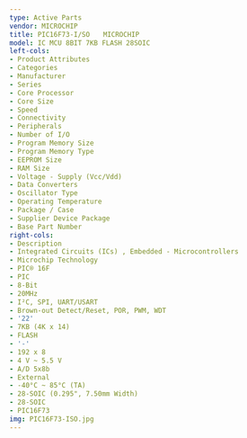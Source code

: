 ```yaml
---
type: Active Parts
vendor: MICROCHIP
title: PIC16F73-I/SO　　MICROCHIP
model: IC MCU 8BIT 7KB FLASH 28SOIC
left-cols:
- Product Attributes
- Categories
- Manufacturer
- Series
- Core Processor
- Core Size
- Speed
- Connectivity
- Peripherals
- Number of I/O
- Program Memory Size
- Program Memory Type
- EEPROM Size
- RAM Size
- Voltage - Supply (Vcc/Vdd)
- Data Converters
- Oscillator Type
- Operating Temperature
- Package / Case
- Supplier Device Package
- Base Part Number
right-cols:
- Description
- Integrated Circuits (ICs) , Embedded - Microcontrollers
- Microchip Technology
- PIC® 16F
- PIC
- 8-Bit
- 20MHz
- I²C, SPI, UART/USART
- Brown-out Detect/Reset, POR, PWM, WDT
- '22'
- 7KB (4K x 14)
- FLASH
- '-'
- 192 x 8
- 4 V ~ 5.5 V
- A/D 5x8b
- External
- -40°C ~ 85°C (TA)
- 28-SOIC (0.295", 7.50mm Width)
- 28-SOIC
- PIC16F73
img: PIC16F73-ISO.jpg
---
```

